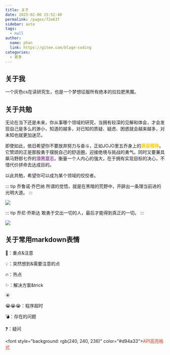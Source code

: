 ```yaml
---
title: 关于
date: 2025-02-06 15:52:40
permalink: /pages/f2e63f
sidebar: auto
tags: 
  - null
author: 
  name: phan
  link: https://gitee.com/blage-coding
categories: 
  - 更多
---
```

## 关于我
一个灰色cs在读研究生，也是一个梦想征服所有绝本的拉拉肥黑魔。
## 关于共勉
无论在当下还是未来，你从事哪个领域的研究，当拥有较深的见解和体会，才会发现自己是多么的渺小，知道的越多，对已知的质疑、疑虑、困惑就会越来越多，对未知也就更加迷茫。

即使如此，依旧希望你不要放弃努力与奋斗，正如JOJO里五乔身上的<font style="background: rgb(240, 240, 236)" color="gold">**黄金精神**</font>，它赞颂的正是那股勇于摆脱自己的舒适圈，迎接绝境与挑战的勇气。同时又要兼具飙马野郎七乔的<font style="background: rgb(240, 240, 236)" color="#9e64ad">**漆黑意志**</font>，衡量一个人内心的强大，在于拥有实现目标的决心，不惜代价拼命去达成目的。

以此共勉，希望你可以成为某个领域的佼佼者。

::: tip 乔鲁诺·乔巴纳
所谓的觉悟，就是在黑暗的荒野中，开辟出一条理当前进的光明大道。
:::

![](https://jsd.cdn.zzko.cn/gh/blage-coding/picx-images-hosting@master/20230518/JoJos-Bizarre-Adventure-Giorgio.2rdb8ror75a0.webp)

::: tip 乔尼·乔斯达
敢勇于交出一切的人，最后才能得到真正的一切。
:::

![](https://jsd.cdn.zzko.cn/gh/blage-coding/picx-images-hosting@master/20230519/Fl0HHt0itTfrETJqYvovL2TL8K8a.4l0cljpc3si0.webp)

## 关于常用markdown表情

🌟：重点&注意

💡：突然想到&需要注意的点

🔥：热点

✨：解决方案&trick

☀️

😭😭😭：程序超时

💣：存在的问题

❓：疑问

\<font style="background: rgb(240, 240, 236)" color="#d94a33"\><font style="background: rgb(240, 240, 236)" color="#d94a33">API高亮格式</font>

